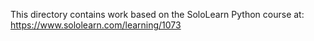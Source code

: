 This directory contains work based on the SoloLearn Python course at: https://www.sololearn.com/learning/1073

